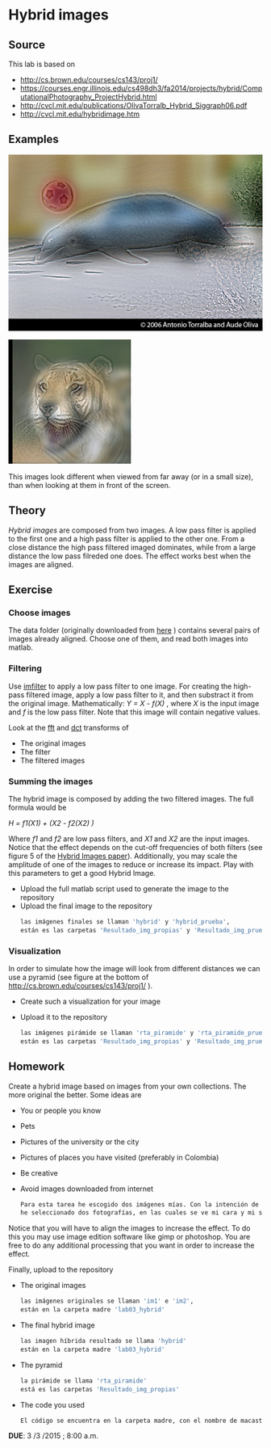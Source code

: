 # Hybrid images

## Source

This lab is based on

- http://cs.brown.edu/courses/cs143/proj1/
- https://courses.engr.illinois.edu/cs498dh3/fa2014/projects/hybrid/ComputationalPhotography_ProjectHybrid.html
- http://cvcl.mit.edu/publications/OlivaTorralb_Hybrid_Siggraph06.pdf
- http://cvcl.mit.edu/hybridimage.htm

## Examples

![Dolphin - Car](DolphinCarHybrid.jpg)

![Jaguar - Tiger](JaguarTigerHybrid.jpg)

This images look different when viewed from far away (or in a small size), than when looking at them in front of the screen.

## Theory

*Hybrid images* are composed from two images. A low pass filter is applied to the first one and a high pass filter is applied to the other one. From a close distance the high pass filtered imaged dominates, while from a large distance the low pass filreded one does. The effect works best when the images are aligned.

## Exercise

### Choose images

The data folder (originally downloaded from [here](http://cs.brown.edu/courses/cs143/proj1/) ) contains several pairs of images already aligned. Choose one of them, and read both images into matlab.

### Filtering

Use [imfilter](http://www.mathworks.com/help/images/ref/imfilter.html) to apply a low pass filter to one image.
For creating the high-pass filtered image, apply a low pass filter to it, and then substract it from the original image. Mathematically: *Y = X - f(X)* , where *X* is the input image and *f* is the low pass filter. Note that this image will contain negative values.

Look at the [fft](http://www.mathworks.com/help/matlab/ref/fft2.html) and [dct](http://www.mathworks.com/help/images/ref/dct2.html) transforms of

- The original images
- The filter 
- The filtered images

### Summing the images

The hybrid image is composed by adding the two filtered images. The full formula would be

*H = f1(X1) + (X2 - f2(X2) )*

Where *f1* and *f2* are low pass filters, and *X1* and *X2* are the input images. Notice that the effect depends on the cut-off frequencies of both filters (see figure 5 of the [Hybrid Images paper](http://cvcl.mit.edu/publications/OlivaTorralb_Hybrid_Siggraph06.pdf)). Additionally, you may scale the amplitude of one of the images to reduce or increase its impact. Play with this parameters to get a good Hybrid Image.

- Upload the full matlab script used to generate the image to the repository
- Upload the final image to the repository
    ```bash
    las imágenes finales se llaman 'hybrid' y 'hybrid_prueba',
    están es las carpetas 'Resultado_img_propias' y 'Resultado_img_prueba'
    ```

### Visualization

In order to simulate how the image will look from different distances we can use a pyramid (see figure at the bottom of http://cs.brown.edu/courses/cs143/proj1/ ).

- Create such a visualization for your image
- Upload it to the repository

    ```bash
    las imágenes pirámide se llaman 'rta_piramide' y 'rta_piramide_prueba',
    están es las carpetas 'Resultado_img_propias' y 'Resultado_img_prueba respectivamente'
    ```

## Homework

Create a hybrid image based on images from your own collections. The more original the better. Some ideas are

- You or people you know
- Pets
- Pictures of the university or the city
- Pictures of places you have visited (preferably in Colombia)
- Be creative
- Avoid images downloaded from internet

    ```bash
    Para esta tarea he escogido dos imágenes mías. Con la intención de alinearlas (acoplarlas, hacerlas coincidir),
    he seleccionado dos fotografías, en las cuales se ve mi cara y mi sonrisa abiertamente.
    ```
    
Notice that you will have to align the images to increase the effect. To do this you may use image edition software like gimp or photoshop. You are free to do any additional processing that you want in order to increase the effect.

Finally, upload to the repository 

- The original images
    ```bash
    las imágenes originales se llaman 'im1' e 'im2',
    están en la carpeta madre 'lab03_hybrid'
    ```
- The final hybrid image
    ```bash
    las imagen híbrida resultado se llama 'hybrid'
    están en la carpeta madre 'lab03_hybrid'
    ```
- The pyramid
    ```bash
    la pirámide se llama 'rta_piramide'
    está es las carpetas 'Resultado_img_propias'
    ```
- The code you used
    ```bash
    El código se encuentra en la carpeta madre, con el nombre de macastilla964_lab03
    ```
**DUE**: 3 /3 /2015 ; 8:00 a.m. 
